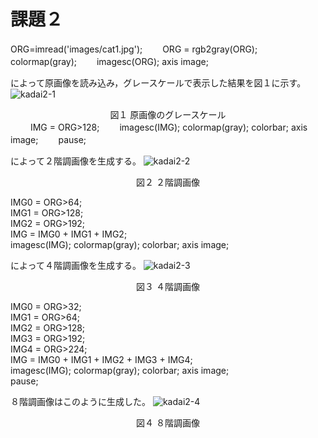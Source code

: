 # 課題２

ORG=imread('images/cat1.jpg');　　
ORG = rgb2gray(ORG); colormap(gray);　　
imagesc(ORG); axis image;　　

によって原画像を読み込み，グレースケールで表示した結果を図１に示す。
![kadai2-1](https://github.com/y-ascll/image_processing/blob/master/mdimages/kadai2-1.jpg)
<div align="center">
図１ 原画像のグレースケール
</div>  
　　
IMG = ORG>128;　　
imagesc(IMG); colormap(gray); colorbar;  axis image;　　
pause;　　

によって２階調画像を生成する。
![kadai2-2](https://github.com/y-ascll/image_processing/blob/master/mdimages/kadai2-2.jpg)
<div align="center">
図２ ２階調画像  
</div>  

IMG0 = ORG>64;  
IMG1 = ORG>128;  
IMG2 = ORG>192;  
IMG = IMG0 + IMG1 + IMG2;  
imagesc(IMG); colormap(gray); colorbar;  axis image;  

によって４階調画像を生成する。
![kadai2-3](https://github.com/y-ascll/image_processing/blob/master/mdimages/kadai2-3.jpg)
<div align="center">
図３ ４階調画像  
</div>  
  
IMG0 = ORG>32;  
IMG1 = ORG>64;  
IMG2 = ORG>128;  
IMG3 = ORG>192;  
IMG4 = ORG>224;  
IMG = IMG0 + IMG1 + IMG2 + IMG3 + IMG4;  
imagesc(IMG); colormap(gray); colorbar;  axis image;  
pause;  

８階調画像はこのように生成した。
![kadai2-4](https://github.com/y-ascll/image_processing/blob/master/mdimages/kadai2-4.jpg)
<div align="center">
図４ ８階調画像  
</div>  
